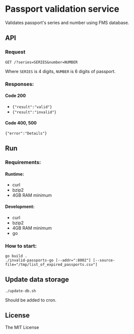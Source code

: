 # Passport validation service
Validates passport's series and number using FMS database.

## API

### Request

`GET /?series=SERIES&number=NUMBER`

Where `SERIES` is 4  digits, `NUMBER` is 6 digits of passport.

### Responses:

#### Code 200

* `{"result":"valid"}`
* `{"result":"invalid"}`

#### Code 400, 500

`{"error":"Details"}`


## Run

### Requirements:

#### Runtime:

* curl
* bzip2
* 4GB RAM minimum

#### Development:

* curl
* bzip2
* 4GB RAM minimum
* go

### How to start:

```
go build .
./invalid-passports-go [--addr=":8002"] [--source-file="/tmp/list_of_expired_passports.csv"]
```

## Update data storage

`./update-db.sh`

Should be added to cron.

## License

The MIT License
